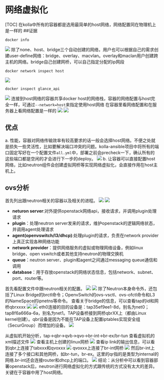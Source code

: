 # 网络虚拟化
[TOC]
在kolla中所有的容器都是选用最简单的host网络，网络配置同在物理机上是一样的
##证据
```
docker info
```

![](assets/markdown-img-paste-2018062610183831.png)
除了none、host、bridge三个自动创建的网络，用户也可以根据自己的需求创建user-define网络：bridge、overlay、macvlan。overlay和maclan用户创建跨主机的网络。bridge自己创建网桥，可以自己指定分配的ip网段
```
docker network inspect host
```
![](assets/markdown-img-paste-20180626102624653.png)
```
docker inspect glance_api
```
![](assets/markdown-img-paste-20180626102408378.png)
连接到host网络的容器共享docker host的网络栈，容器的网络配置与host完全一样，可通过`--network=host`来指定使用host网络
在容器里看网络配置和在服务器上看网络配置是一样的
![](assets/markdown-img-paste-2018062611113762.png)
![](assets/markdown-img-paste-20180626111217702.png)

## 优点
a. 性能，容器对网络传输效率有较高要求的话一般会选择host网络。不便之处就是损失一些灵活性，比如要解决端口冲突的问题。kolla-ansible项目中将所有的端口固定写好在一个配置文件`all.yml`中，部署之前会precheck一下，确认所有的这些端口都是空闲的才会进行下一步的deploy。
![](assets/markdown-img-paste-20180626112126524.png)
b. 让容器可以直接配置host网络，比如neutron组件会创建虚拟网桥等实现网络虚拟化，会直接作用在host主机上。

## ovs分析

首先列出跟neutron相关的容器以及相关的进程。
![](assets/markdown-img-paste-20180627175647138.png)
![](assets/markdown-img-paste-20180627175749165.png)
 - **neturon server**:对外提供openstack网络api，接收请求，并调用plugin处理请求
 - **plugin**：处理neutron server发来的请求，维护openstack的逻辑网络状态，并调用agent处理请求
 - **agent(openvswitch/l3/dhcp)**:处理plugin的请求，负责在network provider上真正实现各种网络功能
 - **network provider**：提供网络服务的虚拟或物理网络设备，例如linux bridge、open vswitch或者其他支持neutron的物理交换机
 - **queue**：neutron server、plugin和agent之间通过messaging queue通信和调用
 - **database**：用于存放openstack的网络状态信息，包括network、subnet、port、router等。

首先看配置文件中跟neutron相关的配置。
![](assets/markdown-img-paste-20180628094028521.png)
![](assets/markdown-img-paste-20180628102340529.png)
除了Neutron本身命令外，还包括了Linux Bridge的brctl命令；OpenvSwitch的ovs-vsctl、ovs-ofctl命令和L3的NameSpace的ipnetns等命令。
查看关于bridge的信息，可以查看tap的id和网桥qbrxxxx
![](assets/markdown-img-paste-20180628104954741.png)
![](assets/markdown-img-paste-20180628105150638.png)
eth0连接的目的设备是：tap35ef9ee1-8d，别名为net0；tap8f6a666a-6a，别名为net1。TAP设备桥接到网桥qbrXX上（都由Linux kernel创建）。qbr设备是因为不能在TAP设备上配置iptables实现安全组（SecurGroup）而增加的设备。
![](assets/markdown-img-paste-2018062810560834.png)

从虚拟机开始分析，tap->qbr->qvb->qvo->br-int->br-ex/br-tun
查看虚拟机的xml描述文件
![](assets/markdown-img-paste-20180628113826275.png)
查看主机上创建的linux网桥
![](assets/markdown-img-paste-20180628114535630.png)
查看ip link的输出信息，可以看到qbr上连接了tabxxx和qvoxxx
![](assets/markdown-img-paste-20180628113959338.png)
qvoxxx上连接了br-int网桥
![](assets/markdown-img-paste-2018062811413166.png)
然后br-int上连接了多个接口和其他网桥，如br-tun，br-ex。这里的qr指的是类型为internal的网络.br-int还会连接router和dhcp上的端口。
![](assets/markdown-img-paste-20180628114216708.png)
结论：从分析中可以看到容器部署openstack后，neutron进行网络虚拟化的方式跟传统的方式没有太大的差异。关键在于容器中用了host网络。
